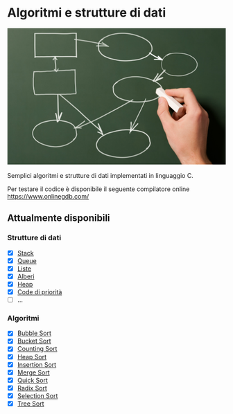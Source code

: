 # Algoritmi e strutture di dati
![ALGORITMI E STRUTTURE DI DATI](https://github.com/mariocuomo/Algoritmi-e-strutture-di-dati/blob/master/algoritmo.png)

Semplici algoritmi e strutture di dati implementati in linguaggio C.

Per testare il codice è disponibile il seguente compilatore online https://www.onlinegdb.com/

## Attualmente disponibili
### Strutture di dati
- [x] [Stack](https://github.com/mariocuomo/Algoritmi-e-strutture-di-dati/tree/master/stack)
- [x] [Queue](https://github.com/mariocuomo/Algoritmi-e-strutture-di-dati/tree/master/queue)
- [x] [Liste](https://github.com/mariocuomo/Algoritmi-e-strutture-di-dati/tree/master/liste)
- [x] [Alberi](https://github.com/mariocuomo/Algoritmi-e-strutture-di-dati/tree/master/alberi)
- [x] [Heap](https://github.com/mariocuomo/Algoritmi-e-strutture-di-dati/tree/master/heap)
- [x] [Code di priorità](https://github.com/mariocuomo/Algoritmi-e-strutture-di-dati/tree/master/code%20di%20priorit%C3%A0)
- [ ] ...

### Algoritmi
- [x] [Bubble Sort](https://github.com/mariocuomo/Algoritmi-e-strutture-di-dati/tree/master/ordinamenti/bubble%20sort)
- [x] [Bucket Sort](https://github.com/mariocuomo/Algoritmi-e-strutture-di-dati/tree/master/ordinamenti/bucket%20sort)
- [x] [Counting Sort](https://github.com/mariocuomo/Algoritmi-e-strutture-di-dati/tree/master/ordinamenti/counting%20sort)
- [x] [Heap Sort](https://github.com/mariocuomo/Algoritmi-e-strutture-di-dati/tree/master/ordinamenti/heap%20sort)
- [x] [Insertion Sort](https://github.com/mariocuomo/Algoritmi-e-strutture-di-dati/tree/master/ordinamenti/insertion%20sort)
- [x] [Merge Sort](https://github.com/mariocuomo/Algoritmi-e-strutture-di-dati/tree/master/ordinamenti/merge%20sort)
- [x] [Quick Sort](https://github.com/mariocuomo/Algoritmi-e-strutture-di-dati/tree/master/ordinamenti/quick%20sort)
- [x] [Radix Sort](https://github.com/mariocuomo/Algoritmi-e-strutture-di-dati/tree/master/ordinamenti/radix%20sort)
- [x] [Selection Sort](https://github.com/mariocuomo/Algoritmi-e-strutture-di-dati/tree/master/ordinamenti/selection%20sort)
- [x] [Tree Sort](https://github.com/mariocuomo/Algoritmi-e-strutture-di-dati/tree/master/ordinamenti/tree%20sort)
